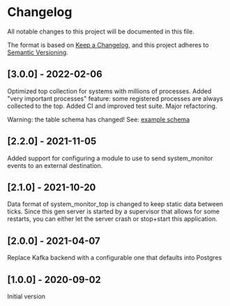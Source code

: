 # Changelog

All notable changes to this project will be documented in this file.

The format is based on [Keep a Changelog](https://keepachangelog.com/en/1.0.0/),
and this project adheres to [Semantic Versioning](https://semver.org/spec/v2.0.0.html).

## [3.0.0] - 2022-02-06

Optimized top collection for systems with millions of processes.
Added "very important processes" feature: some registered processes
are always collected to the top. Added CI and improved test suite.
Major refactoring.

Warning: the table schema has changed! See: [example schema](https://github.com/k32/grafana-dashboards/blob/master/postgres/20-schema.sql)

## [2.2.0] - 2021-11-05

Added support for configuring a module to use to send system_monitor events to
an external destination.

## [2.1.0] - 2021-10-20

Data format of system\_monitor\_top is changed to keep static data between
ticks. Since this gen server is started by a supervisor that allows for some
restarts, you can either let the server crash or stop+start this application.

## [2.0.0] - 2021-04-07

Replace Kafka backend with a configurable one that defaults into Postgres

## [1.0.0] - 2020-09-02

Initial version
